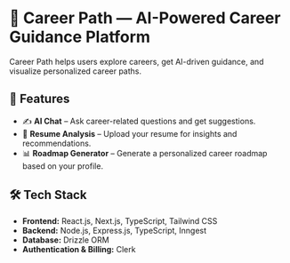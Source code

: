 # 🧠 Career Path — AI-Powered Career Guidance Platform

Career Path helps users explore careers, get AI-driven guidance, and visualize personalized career paths.

## 🚀 Features
- ✍️ **AI Chat** – Ask career-related questions and get suggestions.  
- 📄 **Resume Analysis** – Upload your resume for insights and recommendations.  
- 📊 **Roadmap Generator** – Generate a personalized career roadmap based on your profile.  

## 🛠️ Tech Stack
- **Frontend:** React.js, Next.js, TypeScript, Tailwind CSS  
- **Backend:** Node.js, Express.js, TypeScript, Inngest  
- **Database:** Drizzle ORM  
- **Authentication & Billing:** Clerk

